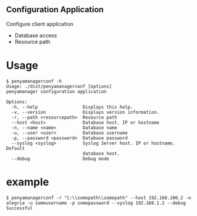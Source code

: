 Configuration Application
-------------------------

Configure client application

* Database access
* Resource path

# Usage

```
$ penyamanagerconf -h
Usage: ./dist/penyamanagerconf [options]
penyamanager configuration application

Options:
  -h, --help                 Displays this help.
  -v, --version              Displays version information.
  -r, --path <resourcepath>  Resource path
  --host <host>              Database host. IP or hostname
  -n, --name <name>          Database name
  -u, --user <user>          Database username
  -p, --password <password>  Database password
  --syslog <syslog>          Syslog Server host. IP or hostname. Default
                             database host.
  --debug                    Debug mode
```

# example

```
$ penyamanagerconf -r "C:\\somepath\\somepath" --host 192.168.100.2 -n alegria -u someusername -p somepassword --syslog 192.168.1.2 --debug
Successful
```
